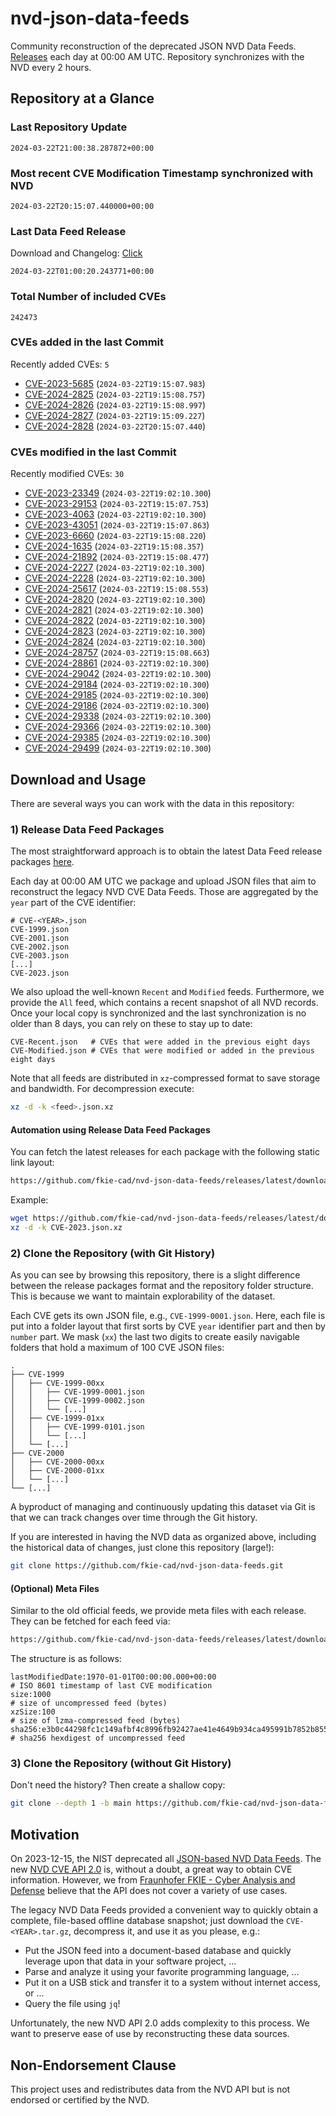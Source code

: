 # nvd-json-data-feeds

Community reconstruction of the deprecated JSON NVD Data Feeds. 
[Releases](https://github.com/fkie-cad/nvd-json-data-feeds/releases/latest) each day at 00:00 AM UTC.
Repository synchronizes with the NVD every 2 hours.

## Repository at a Glance

### Last Repository Update

```plain
2024-03-22T21:00:38.287872+00:00
```

### Most recent CVE Modification Timestamp synchronized with NVD

```plain
2024-03-22T20:15:07.440000+00:00
```

### Last Data Feed Release

Download and Changelog: [Click](https://github.com/fkie-cad/nvd-json-data-feeds/releases/latest)

```plain
2024-03-22T01:00:20.243771+00:00
```

### Total Number of included CVEs

```plain
242473
```

### CVEs added in the last Commit

Recently added CVEs: `5`

* [CVE-2023-5685](CVE-2023/CVE-2023-56xx/CVE-2023-5685.json) (`2024-03-22T19:15:07.983`)
* [CVE-2024-2825](CVE-2024/CVE-2024-28xx/CVE-2024-2825.json) (`2024-03-22T19:15:08.757`)
* [CVE-2024-2826](CVE-2024/CVE-2024-28xx/CVE-2024-2826.json) (`2024-03-22T19:15:08.997`)
* [CVE-2024-2827](CVE-2024/CVE-2024-28xx/CVE-2024-2827.json) (`2024-03-22T19:15:09.227`)
* [CVE-2024-2828](CVE-2024/CVE-2024-28xx/CVE-2024-2828.json) (`2024-03-22T20:15:07.440`)


### CVEs modified in the last Commit

Recently modified CVEs: `30`

* [CVE-2023-23349](CVE-2023/CVE-2023-233xx/CVE-2023-23349.json) (`2024-03-22T19:02:10.300`)
* [CVE-2023-29153](CVE-2023/CVE-2023-291xx/CVE-2023-29153.json) (`2024-03-22T19:15:07.753`)
* [CVE-2023-4063](CVE-2023/CVE-2023-40xx/CVE-2023-4063.json) (`2024-03-22T19:02:10.300`)
* [CVE-2023-43051](CVE-2023/CVE-2023-430xx/CVE-2023-43051.json) (`2024-03-22T19:15:07.863`)
* [CVE-2023-6660](CVE-2023/CVE-2023-66xx/CVE-2023-6660.json) (`2024-03-22T19:15:08.220`)
* [CVE-2024-1635](CVE-2024/CVE-2024-16xx/CVE-2024-1635.json) (`2024-03-22T19:15:08.357`)
* [CVE-2024-21892](CVE-2024/CVE-2024-218xx/CVE-2024-21892.json) (`2024-03-22T19:15:08.477`)
* [CVE-2024-2227](CVE-2024/CVE-2024-22xx/CVE-2024-2227.json) (`2024-03-22T19:02:10.300`)
* [CVE-2024-2228](CVE-2024/CVE-2024-22xx/CVE-2024-2228.json) (`2024-03-22T19:02:10.300`)
* [CVE-2024-25617](CVE-2024/CVE-2024-256xx/CVE-2024-25617.json) (`2024-03-22T19:15:08.553`)
* [CVE-2024-2820](CVE-2024/CVE-2024-28xx/CVE-2024-2820.json) (`2024-03-22T19:02:10.300`)
* [CVE-2024-2821](CVE-2024/CVE-2024-28xx/CVE-2024-2821.json) (`2024-03-22T19:02:10.300`)
* [CVE-2024-2822](CVE-2024/CVE-2024-28xx/CVE-2024-2822.json) (`2024-03-22T19:02:10.300`)
* [CVE-2024-2823](CVE-2024/CVE-2024-28xx/CVE-2024-2823.json) (`2024-03-22T19:02:10.300`)
* [CVE-2024-2824](CVE-2024/CVE-2024-28xx/CVE-2024-2824.json) (`2024-03-22T19:02:10.300`)
* [CVE-2024-28757](CVE-2024/CVE-2024-287xx/CVE-2024-28757.json) (`2024-03-22T19:15:08.663`)
* [CVE-2024-28861](CVE-2024/CVE-2024-288xx/CVE-2024-28861.json) (`2024-03-22T19:02:10.300`)
* [CVE-2024-29042](CVE-2024/CVE-2024-290xx/CVE-2024-29042.json) (`2024-03-22T19:02:10.300`)
* [CVE-2024-29184](CVE-2024/CVE-2024-291xx/CVE-2024-29184.json) (`2024-03-22T19:02:10.300`)
* [CVE-2024-29185](CVE-2024/CVE-2024-291xx/CVE-2024-29185.json) (`2024-03-22T19:02:10.300`)
* [CVE-2024-29186](CVE-2024/CVE-2024-291xx/CVE-2024-29186.json) (`2024-03-22T19:02:10.300`)
* [CVE-2024-29338](CVE-2024/CVE-2024-293xx/CVE-2024-29338.json) (`2024-03-22T19:02:10.300`)
* [CVE-2024-29366](CVE-2024/CVE-2024-293xx/CVE-2024-29366.json) (`2024-03-22T19:02:10.300`)
* [CVE-2024-29385](CVE-2024/CVE-2024-293xx/CVE-2024-29385.json) (`2024-03-22T19:02:10.300`)
* [CVE-2024-29499](CVE-2024/CVE-2024-294xx/CVE-2024-29499.json) (`2024-03-22T19:02:10.300`)


## Download and Usage

There are several ways you can work with the data in this repository:

### 1) Release Data Feed Packages

The most straightforward approach is to obtain the latest Data Feed release packages [here](https://github.com/fkie-cad/nvd-json-data-feeds/releases/latest).

Each day at 00:00 AM UTC we package and upload JSON files that aim to reconstruct the legacy NVD CVE Data Feeds.
Those are aggregated by the `year` part of the CVE identifier:

```
# CVE-<YEAR>.json
CVE-1999.json
CVE-2001.json
CVE-2002.json
CVE-2003.json
[...]
CVE-2023.json
```

We also upload the well-known `Recent` and `Modified` feeds.
Furthermore, we provide the `All` feed, which contains a recent snapshot of all NVD records.
Once your local copy is synchronized and the last synchronization is no older than 8 days, you can rely on these to stay up to date:

```plain
CVE-Recent.json   # CVEs that were added in the previous eight days
CVE-Modified.json # CVEs that were modified or added in the previous eight days
```

Note that all feeds are distributed in `xz`-compressed format to save storage and bandwidth.
For decompression execute:

```sh
xz -d -k <feed>.json.xz
```


#### Automation using Release Data Feed Packages

You can fetch the latest releases for each package with the following static link layout:

```sh
https://github.com/fkie-cad/nvd-json-data-feeds/releases/latest/download/CVE-<YEAR>.json.xz
```

Example:

```sh
wget https://github.com/fkie-cad/nvd-json-data-feeds/releases/latest/download/CVE-2023.json.xz
xz -d -k CVE-2023.json.xz
```



### 2) Clone the Repository (with Git History)

As you can see by browsing this repository, there is a slight difference between the release packages format and the repository folder structure.
This is because we want to maintain explorability of the dataset.

Each CVE gets its own JSON file, e.g., `CVE-1999-0001.json`.
Here, each file is put into a folder layout that first sorts by CVE `year` identifier part and then by `number` part.
We mask (`xx`) the last two digits to create easily navigable folders that hold a maximum of 100 CVE JSON files:

```plain
.
├── CVE-1999
│   ├── CVE-1999-00xx
│   │   ├── CVE-1999-0001.json
│   │   ├── CVE-1999-0002.json
│   │   └── [...]
│   ├── CVE-1999-01xx
│   │   ├── CVE-1999-0101.json
│   │   └── [...]
│   └── [...]
├── CVE-2000
│   ├── CVE-2000-00xx
│   ├── CVE-2000-01xx
│   └── [...]
└── [...]
```

A byproduct of managing and continuously updating this dataset via Git is that we can track changes over time through the Git history.

If you are interested in having the NVD data as organized above, including the historical data of changes, just clone this repository (large!):

```sh
git clone https://github.com/fkie-cad/nvd-json-data-feeds.git
```

#### (Optional) Meta Files

Similar to the old official feeds, we provide meta files with each release. They can be fetched for each feed via:

```sh
https://github.com/fkie-cad/nvd-json-data-feeds/releases/latest/download/CVE-<YEAR>.meta
```

The structure is as follows:

```plain
lastModifiedDate:1970-01-01T00:00:00.000+00:00                          # ISO 8601 timestamp of last CVE modification
size:1000                                                               # size of uncompressed feed (bytes)
xzSize:100                                                              # size of lzma-compressed feed (bytes)
sha256:e3b0c44298fc1c149afbf4c8996fb92427ae41e4649b934ca495991b7852b855 # sha256 hexdigest of uncompressed feed
```


### 3) Clone the Repository (without Git History)

Don't need the history? Then create a shallow copy:

```sh
git clone --depth 1 -b main https://github.com/fkie-cad/nvd-json-data-feeds.git
```

## Motivation

On 2023-12-15, the NIST deprecated all [JSON-based NVD Data Feeds](https://nvd.nist.gov/vuln/data-feeds#divRetirementBanner-1).
The new [NVD CVE API 2.0](https://nvd.nist.gov/developers/vulnerabilities) is, without a doubt, a great way to obtain CVE information.
However, we from [Fraunhofer FKIE - Cyber Analysis and Defense](https://www.fkie.fraunhofer.de/en/departments/cad.html) believe that the API does not cover a variety of use cases.

The legacy NVD Data Feeds provided a convenient way to quickly obtain a complete, file-based offline database snapshot; just download the `CVE-<YEAR>.tar.gz`, decompress it, and use it as you please, e.g.:

* Put the JSON feed into a document-based database and quickly leverage upon that data in your software project, ...
* Parse and analyze it using your favorite programming language, ...
* Put it on a USB stick and transfer it to a system without internet access, or ...
* Query the file using `jq`!

Unfortunately, the new NVD API 2.0 adds complexity to this process.
We want to preserve ease of use by reconstructing these data sources.

## Non-Endorsement Clause

This project uses and redistributes data from the NVD API but is not endorsed or certified by the NVD.